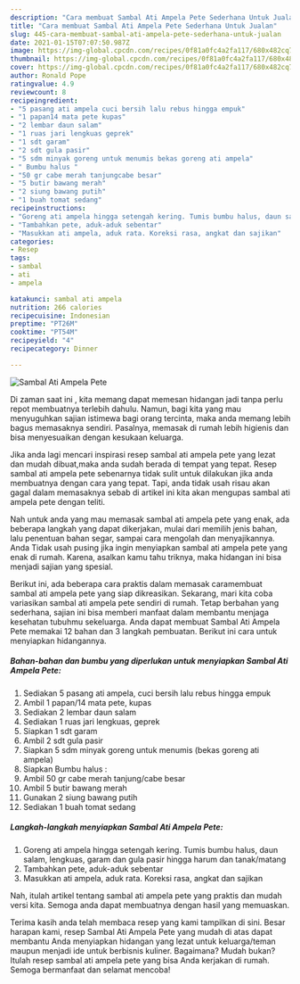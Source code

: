 ```yaml
---
description: "Cara membuat Sambal Ati Ampela Pete Sederhana Untuk Jualan"
title: "Cara membuat Sambal Ati Ampela Pete Sederhana Untuk Jualan"
slug: 445-cara-membuat-sambal-ati-ampela-pete-sederhana-untuk-jualan
date: 2021-01-15T07:07:50.987Z
image: https://img-global.cpcdn.com/recipes/0f81a0fc4a2fa117/680x482cq70/sambal-ati-ampela-pete-foto-resep-utama.jpg
thumbnail: https://img-global.cpcdn.com/recipes/0f81a0fc4a2fa117/680x482cq70/sambal-ati-ampela-pete-foto-resep-utama.jpg
cover: https://img-global.cpcdn.com/recipes/0f81a0fc4a2fa117/680x482cq70/sambal-ati-ampela-pete-foto-resep-utama.jpg
author: Ronald Pope
ratingvalue: 4.9
reviewcount: 8
recipeingredient:
- "5 pasang ati ampela cuci bersih lalu rebus hingga empuk"
- "1 papan14 mata pete kupas"
- "2 lembar daun salam"
- "1 ruas jari lengkuas geprek"
- "1 sdt garam"
- "2 sdt gula pasir"
- "5 sdm minyak goreng untuk menumis bekas goreng ati ampela"
- " Bumbu halus "
- "50 gr cabe merah tanjungcabe besar"
- "5 butir bawang merah"
- "2 siung bawang putih"
- "1 buah tomat sedang"
recipeinstructions:
- "Goreng ati ampela hingga setengah kering. Tumis bumbu halus, daun salam, lengkuas, garam dan gula pasir hingga harum dan tanak/matang"
- "Tambahkan pete, aduk-aduk sebentar"
- "Masukkan ati ampela, aduk rata. Koreksi rasa, angkat dan sajikan"
categories:
- Resep
tags:
- sambal
- ati
- ampela

katakunci: sambal ati ampela 
nutrition: 266 calories
recipecuisine: Indonesian
preptime: "PT26M"
cooktime: "PT54M"
recipeyield: "4"
recipecategory: Dinner

---
```



![Sambal Ati Ampela Pete](https://img-global.cpcdn.com/recipes/0f81a0fc4a2fa117/680x482cq70/sambal-ati-ampela-pete-foto-resep-utama.jpg)

Di zaman  saat ini , kita memang dapat memesan hidangan jadi tanpa perlu repot membuatnya terlebih dahulu. Namun, bagi kita yang mau menyuguhkan sajian istimewa bagi orang tercinta, maka anda memang lebih bagus memasaknya sendiri. Pasalnya, memasak di rumah lebih higienis dan bisa menyesuaikan dengan kesukaan keluarga.

Jika anda lagi mencari inspirasi resep sambal ati ampela pete yang lezat dan mudah dibuat,maka anda sudah berada di tempat yang tepat. Resep sambal ati ampela pete  sebenarnya tidak sulit untuk dilakukan jika anda membuatnya dengan cara yang tepat. Tapi, anda tidak usah risau akan gagal dalam memasaknya 
sebab di artikel ini kita akan mengupas sambal ati ampela pete dengan teliti.  



Nah untuk anda yang mau memasak sambal ati ampela pete yang enak, ada beberapa langkah yang dapat dikerjakan, mulai dari memilih jenis bahan, lalu penentuan bahan segar, sampai cara mengolah dan menyajikannya. Anda Tidak usah pusing jika ingin menyiapkan sambal ati ampela pete yang enak di rumah. Karena, asalkan kamu  tahu triknya, maka hidangan ini bisa menjadi sajian yang spesial.

Berikut ini, ada beberapa cara praktis  dalam memasak caramembuat sambal ati ampela pete yang siap dikreasikan. Sekarang, mari kita coba variasikan sambal ati ampela pete sendiri di rumah. Tetap berbahan yang sederhana, sajian ini bisa memberi manfaat dalam membantu menjaga kesehatan tubuhmu sekeluarga. Anda dapat membuat Sambal Ati Ampela Pete memakai 12 bahan dan 3 langkah pembuatan. Berikut ini cara untuk menyiapkan hidangannya.

<!--inarticleads1-->

##### Bahan-bahan dan bumbu yang diperlukan untuk menyiapkan Sambal Ati Ampela Pete:

1. Sediakan 5 pasang ati ampela, cuci bersih lalu rebus hingga empuk
1. Ambil 1 papan/14 mata pete, kupas
1. Sediakan 2 lembar daun salam
1. Sediakan 1 ruas jari lengkuas, geprek
1. Siapkan 1 sdt garam
1. Ambil 2 sdt gula pasir
1. Siapkan 5 sdm minyak goreng untuk menumis (bekas goreng ati ampela)
1. Siapkan  Bumbu halus :
1. Ambil 50 gr cabe merah tanjung/cabe besar
1. Ambil 5 butir bawang merah
1. Gunakan 2 siung bawang putih
1. Sediakan 1 buah tomat sedang




<!--inarticleads2-->

##### Langkah-langkah menyiapkan Sambal Ati Ampela Pete:

1. Goreng ati ampela hingga setengah kering. Tumis bumbu halus, daun salam, lengkuas, garam dan gula pasir hingga harum dan tanak/matang
1. Tambahkan pete, aduk-aduk sebentar
1. Masukkan ati ampela, aduk rata. Koreksi rasa, angkat dan sajikan




Nah, itulah artikel tentang  sambal ati ampela pete  yang praktis dan mudah versi kita. Semoga anda dapat membuatnya dengan hasil yang memuaskan. 

Terima kasih anda telah membaca resep yang kami tampilkan di sini. Besar harapan kami, resep  Sambal Ati Ampela Pete yang mudah di atas dapat membantu Anda menyiapkan hidangan yang lezat untuk keluarga/teman maupun menjadi ide untuk berbisnis kuliner. Bagaimana? Mudah bukan? Itulah resep sambal ati ampela pete yang bisa Anda kerjakan di rumah. Semoga bermanfaat dan selamat mencoba!


